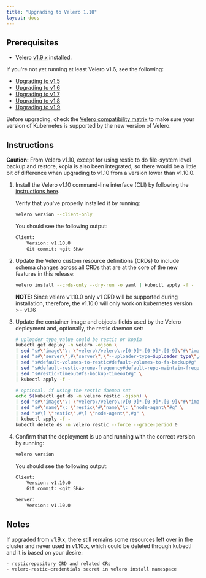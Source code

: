 ```yaml
---
title: "Upgrading to Velero 1.10"
layout: docs
---
```


## Prerequisites

- Velero [v1.9.x][5] installed.

If you're not yet running at least Velero v1.6, see the following:

- [Upgrading to v1.5][1]
- [Upgrading to v1.6][2]
- [Upgrading to v1.7][3]
- [Upgrading to v1.8][4]
- [Upgrading to v1.9][5]

Before upgrading, check the [Velero compatibility matrix](https://github.com/vmware-tanzu/velero#velero-compatabilty-matrix) to make sure your version of Kubernetes is supported by the new version of Velero.

## Instructions

**Caution:** From Velero v1.10, except for using restic to do file-system level backup and restore, kopia is also been integrated, so there would be a little bit of difference when upgrading to v1.10 from a version lower than v1.10.0.

1. Install the Velero v1.10 command-line interface (CLI) by following the [instructions here][0].

    Verify that you've properly installed it by running:

    ```bash
    velero version --client-only
    ```

    You should see the following output:

    ```bash
    Client:
        Version: v1.10.0
        Git commit: <git SHA>
    ```

1. Update the Velero custom resource definitions (CRDs) to include schema changes across all CRDs that are at the core of the new features in this release:

    ```bash
    velero install --crds-only --dry-run -o yaml | kubectl apply -f -
    ```

    **NOTE:** Since velero v1.10.0 only v1 CRD will be supported during installation, therefore, the v1.10.0 will only work on kubernetes version >= v1.16

1. Update the container image and objects fields used by the Velero deployment and, optionally, the restic daemon set:

    ```bash
    # uploader_type value could be restic or kopia
    kubectl get deploy -n velero -ojson \
    | sed "s#\"image\"\: \"velero\/velero\:v[0-9]*.[0-9]*.[0-9]\"#\"image\"\: \"velero\/velero\:v1.10.0\"#g" \
    | sed "s#\"server\",#\"server\",\"--uploader-type=$uploader_type\",#g" \
    | sed "s#default-volumes-to-restic#default-volumes-to-fs-backup#g" \
    | sed "s#default-restic-prune-frequency#default-repo-maintain-frequency#g" \
    | sed "s#restic-timeout#fs-backup-timeout#g" \
    | kubectl apply -f -

    # optional, if using the restic daemon set
    echo $(kubectl get ds -n velero restic -ojson) \
    | sed "s#\"image\"\: \"velero\/velero\:v[0-9]*.[0-9]*.[0-9]\"#\"image\"\: \"velero\/velero\:v1.10.0\"#g" \
    | sed "s#\"name\"\: \"restic\"#\"name\"\: \"node-agent\"#g" \
    | sed "s#\[ \"restic\",#\[ \"node-agent\",#g" \
    | kubectl apply -f -
    kubectl delete ds -n velero restic --force --grace-period 0
    ```

1. Confirm that the deployment is up and running with the correct version by running:

    ```bash
    velero version
    ```

    You should see the following output:

    ```bash
    Client:
        Version: v1.10.0
        Git commit: <git SHA>

    Server:
        Version: v1.10.0
    ```
## Notes
If upgraded from v1.9.x, there still remains some resources left over in the cluster and never used in v1.10.x, which could be deleted through kubectl and it is based on your desire:

    - resticrepository CRD and related CRs
    - velero-restic-credentials secret in velero install namespace


[0]: basic-install.md#install-the-cli
[1]: https://velero.io/docs/v1.5/upgrade-to-1.5
[2]: https://velero.io/docs/v1.6/upgrade-to-1.6
[3]: https://velero.io/docs/v1.7/upgrade-to-1.7
[4]: https://velero.io/docs/v1.8/upgrade-to-1.8
[5]: https://velero.io/docs/v1.9/upgrade-to-1.9
